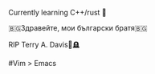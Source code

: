 Currently learning C++/rust 🦀

🇧🇬Здравейте, мои български братя🇧🇬 

RIP Terry A. Davis🐐🪦

#Vim > Emacs
